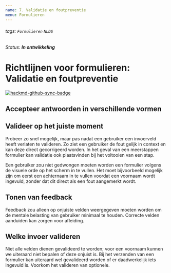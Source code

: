 ```yaml
---
name: 7. Validatie en foutpreventie
menu: Formulieren
---
```


###### tags: `Formulieren` `NLDS`

_Status: **In ontwikkeling**_

# Richtlijnen voor formulieren: Validatie en foutpreventie

[![hackmd-github-sync-badge](https://hackmd.io/cfSBF3OVSiGzldZ__ykc9Q/badge)](https://hackmd.io/cfSBF3OVSiGzldZ__ykc9Q)

## Accepteer antwoorden in verschillende vormen

## Valideer op het juiste moment

Probeer zo snel mogelijk, maar pas nadat een gebruiker een invoerveld heeft verlaten te valideren. Zo ziet een gebruiker de fout gelijk in context en kan deze direct gecorrigeerd worden. In het geval van een meerstappen formulier kan validatie ook plaatsvinden bij het voltooien van een stap.

Een gebruiker zou niet gedwongen moeten worden een formulier volgens de visuele orde op het scherm in te vullen. Het moet bijvoorbeeld mogelijk zijn om eerst een achternaam in te vullen voordat een voornaam wordt ingevuld, zonder dat dit direct als een fout aangemerkt wordt.

## Tonen van feedback

Feedback zou alleen op onjuiste velden weergegeven moeten worden om de mentale belasting van gebruiker minimaal te houden. Correcte velden aanduiden kan zorgen voor afleiding.

## Welke invoer valideren

Niet alle velden dienen gevalideerd te worden; voor een voornaam kunnen we uiteraard niet bepalen of deze onjuist is. Bij het verzenden van een formulier kan uiteraard wel gevalideerd worden of er daadwerkelijk iets ingevuld is. Voorkom het valideren van optionele.



